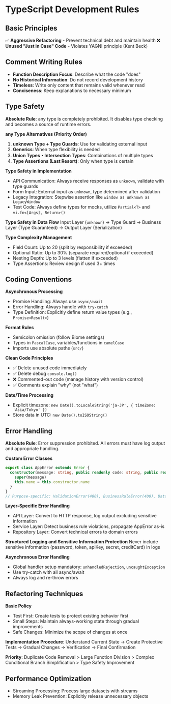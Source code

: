# TypeScript Development Rules

## Basic Principles

✅ **Aggressive Refactoring** - Prevent technical debt and maintain health
❌ **Unused "Just in Case" Code** - Violates YAGNI principle (Kent Beck)

## Comment Writing Rules
- **Function Description Focus**: Describe what the code "does"
- **No Historical Information**: Do not record development history
- **Timeless**: Write only content that remains valid whenever read
- **Conciseness**: Keep explanations to necessary minimum

## Type Safety

**Absolute Rule**: any type is completely prohibited. It disables type checking and becomes a source of runtime errors.

**any Type Alternatives (Priority Order)**
1. **unknown Type + Type Guards**: Use for validating external input
2. **Generics**: When type flexibility is needed
3. **Union Types・Intersection Types**: Combinations of multiple types
4. **Type Assertions (Last Resort)**: Only when type is certain

**Type Safety in Implementation**
- API Communication: Always receive responses as `unknown`, validate with type guards
- Form Input: External input as `unknown`, type determined after validation
- Legacy Integration: Stepwise assertion like `window as unknown as LegacyWindow`
- Test Code: Always define types for mocks, utilize `Partial<T>` and `vi.fn<[Args], Return>()`

**Type Safety in Data Flow**
Input Layer (`unknown`) → Type Guard → Business Layer (Type Guaranteed) → Output Layer (Serialization)

**Type Complexity Management**
- Field Count: Up to 20 (split by responsibility if exceeded)
- Optional Ratio: Up to 30% (separate required/optional if exceeded)
- Nesting Depth: Up to 3 levels (flatten if exceeded)
- Type Assertions: Review design if used 3+ times

## Coding Conventions

**Asynchronous Processing**
- Promise Handling: Always use `async/await`
- Error Handling: Always handle with `try-catch`
- Type Definition: Explicitly define return value types (e.g., `Promise<Result>`)

**Format Rules**
- Semicolon omission (follow Biome settings)
- Types in `PascalCase`, variables/functions in `camelCase`
- Imports use absolute paths (`src/`)

**Clean Code Principles**
- ✅ Delete unused code immediately
- ✅ Delete debug `console.log()`
- ❌ Commented-out code (manage history with version control)
- ✅ Comments explain "why" (not "what")

**Date/Time Processing**
- Explicit timezone: `new Date().toLocaleString('ja-JP', { timeZone: 'Asia/Tokyo' })`
- Store data in UTC: `new Date().toISOString()`

## Error Handling

**Absolute Rule**: Error suppression prohibited. All errors must have log output and appropriate handling.

**Custom Error Classes**
```typescript
export class AppError extends Error {
  constructor(message: string, public readonly code: string, public readonly statusCode = 500) {
    super(message)
    this.name = this.constructor.name
  }
}
// Purpose-specific: ValidationError(400), BusinessRuleError(400), DatabaseError(500), ExternalServiceError(502)
```

**Layer-Specific Error Handling**
- API Layer: Convert to HTTP response, log output excluding sensitive information
- Service Layer: Detect business rule violations, propagate AppError as-is
- Repository Layer: Convert technical errors to domain errors

**Structured Logging and Sensitive Information Protection**
Never include sensitive information (password, token, apiKey, secret, creditCard) in logs

**Asynchronous Error Handling**
- Global handler setup mandatory: `unhandledRejection`, `uncaughtException`
- Use try-catch with all async/await
- Always log and re-throw errors

## Refactoring Techniques

**Basic Policy**
- Test First: Create tests to protect existing behavior first
- Small Steps: Maintain always-working state through gradual improvements
- Safe Changes: Minimize the scope of changes at once

**Implementation Procedure**: Understand Current State → Create Protective Tests → Gradual Changes → Verification → Final Confirmation

**Priority**: Duplicate Code Removal > Large Function Division > Complex Conditional Branch Simplification > Type Safety Improvement

## Performance Optimization

- Streaming Processing: Process large datasets with streams
- Memory Leak Prevention: Explicitly release unnecessary objects